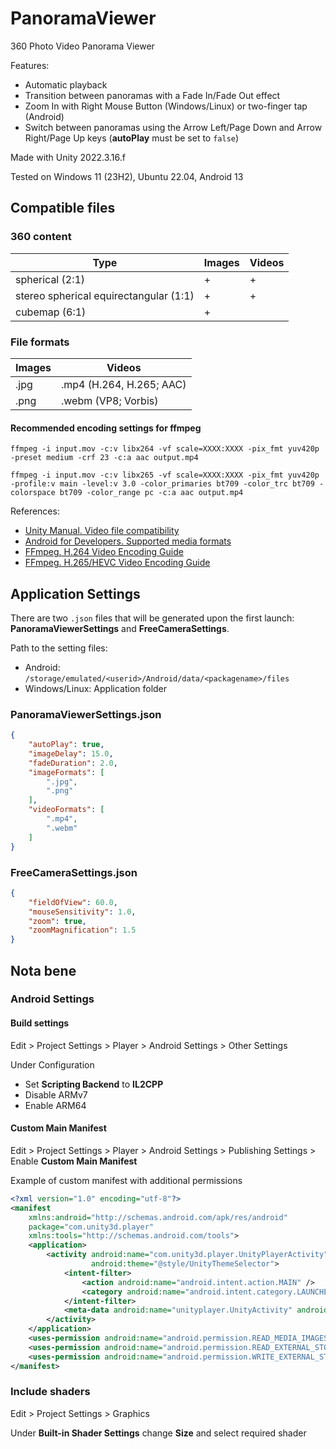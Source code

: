 # PanoramaViewer

360 Photo Video Panorama Viewer

Features:

* Automatic playback
* Transition between panoramas with a Fade In/Fade Out effect
* Zoom In with Right Mouse Button (Windows/Linux) or two-finger tap (Android)
* Switch between panoramas using the Arrow Left/Page Down and Arrow Right/Page Up keys (**autoPlay** must be set to `false`)

Made with Unity 2022.3.16.f

Tested on Windows 11 (23H2), Ubuntu 22.04, Android 13

## Compatible files

### 360 content

|Type|Images|Videos|
|----------|----------|----------|
|spherical (2:1)|+|+|
|stereo spherical equirectangular (1:1)|+|+|
|cubemap (6:1)|+||

### File formats

|Images|Videos|
|------|------|
|.jpg|.mp4 (H.264, H.265; AAC)|
|.png|.webm (VP8; Vorbis)|

#### Recommended encoding settings for ffmpeg

`ffmpeg -i input.mov -c:v libx264 -vf scale=XXXX:XXXX -pix_fmt yuv420p -preset medium -crf 23 -c:a aac output.mp4`

`ffmpeg -i input.mov -c:v libx265 -vf scale=XXXX:XXXX -pix_fmt yuv420p -profile:v main -level:v 3.0 -color_primaries bt709 -color_trc bt709 -colorspace bt709 -color_range pc -c:a aac output.mp4`

References:

* [Unity Manual. Video file compatibility][1]
* [Android for Developers. Supported media formats][2]
* [FFmpeg. H.264 Video Encoding Guide][3]
* [FFmpeg. H.265/HEVC Video Encoding Guide][4]

## Application Settings

There are two `.json` files that will be generated upon the first launch: **PanoramaViewerSettings** and **FreeCameraSettings**.

Path to the setting files:

* Android: `/storage/emulated/<userid>/Android/data/<packagename>/files`
* Windows/Linux: Application folder

### PanoramaViewerSettings.json

```json
{
    "autoPlay": true,
    "imageDelay": 15.0,
    "fadeDuration": 2.0,
    "imageFormats": [
        ".jpg",
        ".png"
    ],
    "videoFormats": [
        ".mp4",
        ".webm"
    ]
}
```

### FreeCameraSettings.json

```json
{
    "fieldOfView": 60.0,
    "mouseSensitivity": 1.0,
    "zoom": true,
    "zoomMagnification": 1.5
}
```

## Nota bene

### Android Settings

#### Build settings

Edit > Project Settings > Player > Android Settings > Other Settings

Under Configuration

* Set **Scripting Backend** to **IL2CPP**
* Disable ARMv7
* Enable ARM64

#### Custom Main Manifest

Edit > Project Settings > Player > Android Settings > Publishing Settings > Enable **Custom Main Manifest**

Example of custom manifest with additional permissions
```xml
<?xml version="1.0" encoding="utf-8"?>
<manifest
    xmlns:android="http://schemas.android.com/apk/res/android"
    package="com.unity3d.player"
    xmlns:tools="http://schemas.android.com/tools">
    <application>
        <activity android:name="com.unity3d.player.UnityPlayerActivity"
                  android:theme="@style/UnityThemeSelector">
            <intent-filter>
                <action android:name="android.intent.action.MAIN" />
                <category android:name="android.intent.category.LAUNCHER" />
            </intent-filter>
            <meta-data android:name="unityplayer.UnityActivity" android:value="true" />
        </activity>
    </application>
    <uses-permission android:name="android.permission.READ_MEDIA_IMAGES" />
    <uses-permission android:name="android.permission.READ_EXTERNAL_STORAGE" />
    <uses-permission android:name="android.permission.WRITE_EXTERNAL_STORAGE" />
</manifest>
```

### Include shaders

Edit > Project Settings > Graphics

Under **Built-in Shader Settings** change **Size** and select required shader

[1]:https://docs.unity3d.com/Manual/VideoSources-FileCompatibility.html
[2]:https://developer.android.com/media/platform/supported-formats#recommendations
[3]:https://trac.ffmpeg.org/wiki/Encode/H.264
[4]:https://trac.ffmpeg.org/wiki/Encode/H.265
